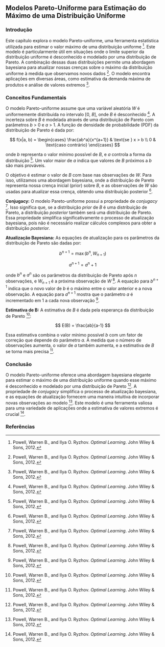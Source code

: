 ## Modelos Pareto-Uniforme para Estimação do Máximo de uma Distribuição Uniforme

### Introdução
Este capítulo explora o modelo Pareto-uniforme, uma ferramenta estatística utilizada para estimar o valor máximo de uma distribuição uniforme [^48]. Este modelo é particularmente útil em situações onde o limite superior da distribuição uniforme é desconhecido e modelado por uma distribuição de Pareto. A combinação dessas duas distribuições permite uma abordagem bayesiana para atualizar nossas crenças sobre o máximo da distribuição uniforme à medida que observamos novos dados [^34]. O modelo encontra aplicações em diversas áreas, como estimativa da demanda máxima de produtos e análise de valores extremos [^48].

### Conceitos Fundamentais
O modelo Pareto-uniforme assume que uma variável aleatória *W* é uniformemente distribuída no intervalo [0, *B*], onde *B* é desconhecido [^48]. A incerteza sobre *B* é modelada através de uma distribuição de Pareto com parâmetros *b* > 0 e *a* > 1. A função de densidade de probabilidade (PDF) da distribuição de Pareto é dada por:

$$
f(x|a, b) = \begin{cases}
\frac{ab^a}{x^{a+1}} & \text{se } x > b \\
0 & \text{caso contrário}
\end{cases}
$$

onde *b* representa o valor mínimo possível de *B*, e *a* controla a forma da distribuição [^48]. Um valor maior de *a* indica que valores de *B* próximos a *b* são mais prováveis.

O objetivo é estimar o valor de *B* com base nas observações de *W*. Para isso, utilizamos uma abordagem bayesiana, onde a distribuição de Pareto representa nossa crença inicial (prior) sobre *B*, e as observações de *W* são usadas para atualizar essa crença, obtendo uma distribuição posterior [^31].

**Conjugacy:** O modelo Pareto-uniforme possui a propriedade de *conjugacy* [^49]. Isso significa que, se a distribuição *prior* de *B* é uma distribuição de Pareto, a distribuição *posterior* também será uma distribuição de Pareto. Essa propriedade simplifica significativamente o processo de atualização bayesiana, pois não é necessário realizar cálculos complexos para obter a distribuição *posterior*.

**Atualização Bayesiana:** As equações de atualização para os parâmetros da distribuição de Pareto são dadas por:

$$
b^{n+1} = \max(b^n, W_{n+1})
$$

$$
a^{n+1} = a^n + 1
$$

onde $b^n$ e $a^n$ são os parâmetros da distribuição de Pareto após *n* observações, e $W_{n+1}$ é a próxima observação de *W* [^49]. A equação para $b^{n+1}$ indica que o novo valor de *b* é o máximo entre o valor anterior e a nova observação. A equação para $a^{n+1}$ mostra que o parâmetro *a* é incrementado em 1 a cada nova observação [^49].

**Estimativa de B:** A estimativa de *B* é dada pela esperança da distribuição de Pareto [^49]:

$$
E(B) = \frac{ab}{a-1}
$$

Essa estimativa combina o valor mínimo possível *b* com um fator de correção que depende do parâmetro *a*. À medida que o número de observações aumenta, o valor de *a* também aumenta, e a estimativa de *B* se torna mais precisa [^49].

### Conclusão
O modelo Pareto-uniforme oferece uma abordagem bayesiana elegante para estimar o máximo de uma distribuição uniforme quando esse máximo é desconhecido e modelado por uma distribuição de Pareto [^48]. A propriedade de *conjugacy* simplifica o processo de atualização bayesiana, e as equações de atualização fornecem uma maneira intuitiva de incorporar novas observações ao modelo [^49]. Este modelo é uma ferramenta valiosa para uma variedade de aplicações onde a estimativa de valores extremos é crucial [^48].

### Referências
[^31]: Powell, Warren B., and Ilya O. Ryzhov. *Optimal Learning*. John Wiley & Sons, 2012.
[^34]: Powell, Warren B., and Ilya O. Ryzhov. *Optimal Learning*. John Wiley & Sons, 2012.
[^48]: Powell, Warren B., and Ilya O. Ryzhov. *Optimal Learning*. John Wiley & Sons, 2012.
[^49]: Powell, Warren B., and Ilya O. Ryzhov. *Optimal Learning*. John Wiley & Sons, 2012.
<!-- END -->